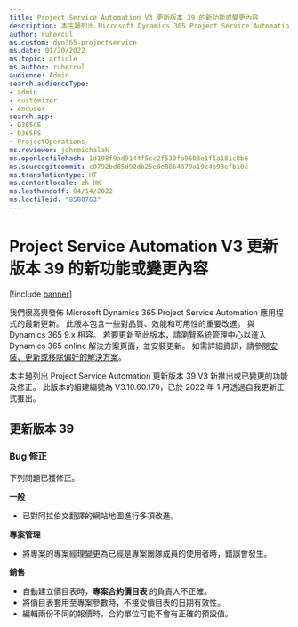 ```yaml
---
title: Project Service Automation V3 更新版本 39 的新功能或變更內容
description: 本主題列出 Microsoft Dynamics 365 Project Service Automation 更新版本 39 V3 中可用的功能與修正。
author: ruhercul
ms.custom: dyn365-projectservice
ms.date: 01/20/2022
ms.topic: article
ms.author: ruhercul
audience: Admin
search.audienceType:
- admin
- customizer
- enduser
search.app:
- D365CE
- D365PS
- ProjectOperations
ms.reviewer: johnmichalak
ms.openlocfilehash: 1d198f9ad9144f5cc2f533fa9603e1f1a181c8b6
ms.sourcegitcommit: c0792bd65d92db25e0e8864879a19c4b93efb10c
ms.translationtype: HT
ms.contentlocale: zh-HK
ms.lasthandoff: 04/14/2022
ms.locfileid: "8588763"
---
```

# <a name="whats-new-or-changed-in-project-service-automation-update-release-39-v3"></a>Project Service Automation V3 更新版本 39 的新功能或變更內容

[!include [banner](../includes/psa-now-project-operations.md)]

我們很高興發佈 Microsoft Dynamics 365 Project Service Automation 應用程式的最新更新。 此版本包含一些對品質、效能和可用性的重要改進。 與 Dynamics 365 9.x 相容。 若要更新至此版本，請瀏覽系統管理中心以進入 Dynamics 365 online 解決方案頁面，並安裝更新。 如需詳細資訊，請參閱[安裝、更新或移除偏好的解決方案](/power-platform/admin/install-remove-preferred-solution)。

本主題列出 Project Service Automation 更新版本 39 V3 新推出或已變更的功能及修正。 此版本的組建編號為 V3.10.60.170，已於 2022 年 1 月透過自我更新正式推出。

## <a name="update-release-39"></a>更新版本 39

### <a name="bug-fixes"></a>Bug 修正

下列問題已獲修正。

**一般**

- 已對阿拉伯文翻譯的網站地圖進行多項改進。

**專案管理**

- 將專案的專案經理變更為已經是專案團隊成員的使用者時，錯誤會發生。

**銷售**

- 自動建立價目表時，**專案合約價目表** 的負責人不正確。 
- 將價目表套用至專案參數時，不接受價目表的日期有效性。
- 編輯兩份不同的報價時，合約單位可能不會有正確的預設值。
